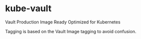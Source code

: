 # kube-vault
Vault Production Image Ready Optimized for Kubernetes

Tagging is based on the Vault Image tagging to avoid confusion.
